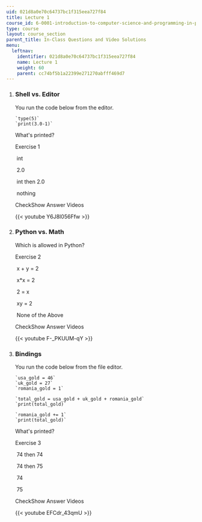 ```yaml
---
uid: 021d8a0e70c64737bc1f315eea727f84
title: Lecture 1
course_id: 6-0001-introduction-to-computer-science-and-programming-in-python-fall-2016
type: course
layout: course_section
parent_title: In-Class Questions and Video Solutions
menu:
  leftnav:
    identifier: 021d8a0e70c64737bc1f315eea727f84
    name: Lecture 1
    weight: 60
    parent: cc74bf5b1a22399e271270abfff469d7
---
```


1.  ### Shell vs. Editor
    
      
    
    You run the code below from the editor.
    
        `type(5)`
        `print(3.0-1)`
    
    What's printed?
    
    Exercise 1
    
    &nbsp;int&nbsp;
    
    &nbsp;2.0&nbsp;
    
    &nbsp;int then 2.0&nbsp;
    
    &nbsp;nothing&nbsp;
    
    CheckShow Answer Videos
    
    {{< youtube Y6J8I056Ffw >}}
    
  
3.  ### Python vs. Math
    
      
    
    Which is allowed in Python?
    
    Exercise 2
    
    &nbsp;x + y = 2&nbsp;
    
    &nbsp;x\*x = 2&nbsp;
    
    &nbsp;2 = x&nbsp;
    
    &nbsp;xy = 2&nbsp;
    
    &nbsp;None of the Above&nbsp;
    
    CheckShow Answer Videos
    
    {{< youtube F-_PKUUM-qY >}}
    
  
5.  ### Bindings
    
      
    
    You run the code below from the file editor.
    
        `usa_gold = 46`
        `uk_gold = 27`
        `romania_gold = 1`
        
        `total_gold = usa_gold + uk_gold + romania_gold`
        `print(total_gold)`
        
        `romania_gold += 1`
        `print(total_gold)`
    
    What's printed?
    
    Exercise 3
    
    &nbsp;74 then 74&nbsp;
    
    &nbsp;74 then 75&nbsp;
    
    &nbsp;74&nbsp;
    
    &nbsp;75&nbsp;
    
    CheckShow Answer Videos
    
    {{< youtube EFCdr_43qmU >}}